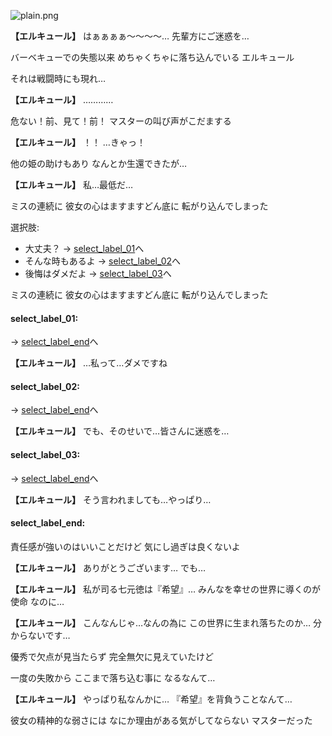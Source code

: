 
![plain.png](../images/backgrounds/plain.png)

**【エルキュール】**
はぁぁぁぁ～～～～…
先輩方にご迷惑を…

バーベキューでの失態以来
めちゃくちゃに落ち込んでいる
エルキュール

それは戦闘時にも現れ…

**【エルキュール】**
…………

危ない！前、見て！前！
マスターの叫び声がこだまする

**【エルキュール】**
！！
…きゃっ！

他の姫の助けもあり
なんとか生還できたが…

**【エルキュール】**
私…最低だ…

ミスの連続に
彼女の心はますますどん底に
転がり込んでしまった

選択肢:
- 大丈夫？ → [select_label_01](#select_label_01)へ
- そんな時もあるよ → [select_label_02](#select_label_02)へ
- 後悔はダメだよ → [select_label_03](#select_label_03)へ

ミスの連続に
彼女の心はますますどん底に
転がり込んでしまった

#### select_label_01:
 → [select_label_end](#select_label_end)へ

**【エルキュール】**
…私って…ダメですね

#### select_label_02:
 → [select_label_end](#select_label_end)へ

**【エルキュール】**
でも、そのせいで…皆さんに迷惑を…

#### select_label_03:
 → [select_label_end](#select_label_end)へ

**【エルキュール】**
そう言われましても…やっぱり…

#### select_label_end:

責任感が強いのはいいことだけど
気にし過ぎは良くないよ

**【エルキュール】**
ありがとうございます…
でも…

**【エルキュール】**
私が司る七元徳は『希望』…
みんなを幸せの世界に導くのが使命
なのに…

**【エルキュール】**
こんなんじゃ…なんの為に
この世界に生まれ落ちたのか…
分からないです…

優秀で欠点が見当たらず
完全無欠に見えていたけど

一度の失敗から
ここまで落ち込む事に
なるなんて…

**【エルキュール】**
やっぱり私なんかに…
『希望』を背負うことなんて…

彼女の精神的な弱さには
なにか理由がある気がしてならない
マスターだった
